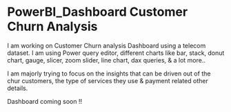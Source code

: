 # PowerBI_Dashboard Customer Churn Analysis

I am working on Customer Churn analysis Dashboard using a telecom dataset.
I am using Power query editor, different charts like bar, stack, donut chart, gauge, slicer, zoom slider, line chart, dax queries, & a lot more..


I am majorly trying to focus on the insights that can be driven out of the chur customers, the type of services they use & payment related other details.


Dashboard coming soon !!
